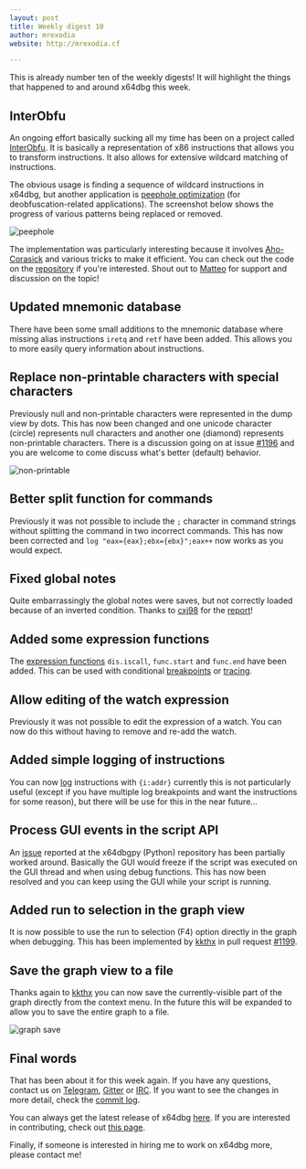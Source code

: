 ```yaml
---
layout: post
title: Weekly digest 10
author: mrexodia
website: http://mrexodia.cf

---
```


This is already number ten of the weekly digests! It will highlight the things that happened to and around x64dbg this week.

## InterObfu

An ongoing effort basically sucking all my time has been on a project called [InterObfu](https://github.com/x64dbg/InterObfu). It is basically a representation of x86 instructions that allows you to transform instructions. It also allows for extensive wildcard matching of instructions.

The obvious usage is finding a sequence of wildcard instructions in x64dbg, but another application is [peephole optimization](https://en.wikipedia.org/wiki/Peephole_optimization) (for deobfuscation-related applications). The screenshot below shows the progress of various patterns being replaced or removed.

![peephole](https://i.imgur.com/PsQelW8.png)

The implementation was particularly interesting because it involves [Aho-Corasick](https://en.wikipedia.org/wiki/Aho%E2%80%93Corasick_algorithm) and various tricks to make it efficient. You can check out the code on the [repository](https://github.com/x64dbg/InterObfu/blob/master/InterObfu/main.cpp#L244) if you're interested. Shout out to [Matteo](https://twitter.com/fvrmatteo) for support and discussion on the topic!

## Updated mnemonic database

There have been some small additions to the mnemonic database where missing alias instructions `iretq` and `retf` have been added. This allows you to more easily query information about instructions.

## Replace non-printable characters with special characters

Previously null and non-printable characters were represented in the dump view by dots. This has now been changed and one unicode character (circle) represents null characters and another one (diamond) represents non-printable characters. There is a discussion going on at issue [#1196](https://github.com/x64dbg/x64dbg/issues/1196) and you are welcome to come discuss what's better (default) behavior.

![non-printable](https://i.imgur.com/xwiF9sg.png)

## Better split function for commands

Previously it was not possible to include the `;` character in command strings without splitting the command in two incorrect commands. This has now been corrected and `log "eax={eax};ebx={ebx}";eax++` now works as you would expect.

## Fixed global notes

Quite embarrassingly the global notes were saves, but not correctly loaded because of an inverted condition. Thanks to [cxj98](https://github.com/cxj98) for the [report](https://github.com/x64dbg/x64dbg/issues/1192)!

## Added some expression functions

The [expression functions](http://help.x64dbg.com/en/latest/introduction/Expression-functions.html) `dis.iscall`, `func.start` and `func.end` have been added. This can be used with conditional [breakpoints](http://help.x64dbg.com/en/latest/introduction/ConditionalBreakpoint.html) or [tracing](http://x64dbg.readthedocs.io/en/latest/commands/tracing/TraceIntoConditional.html).

## Allow editing of the watch expression

Previously it was not possible to edit the expression of a watch. You can now do this without having to remove and re-add the watch.

## Added simple logging of instructions

You can now [log](http://x64dbg.readthedocs.io/en/latest/commands/script/log.html) instructions with `{i:addr}` currently this is not particularly useful (except if you have multiple log breakpoints and want the instructions for some reason), but there will be use for this in the near future...

## Process GUI events in the script API

An [issue](https://github.com/x64dbg/x64dbgpy/issues/8) reported at the x64dbgpy (Python) repository has been partially worked around. Basically the GUI would freeze if the script was executed on the GUI thread and when using debug functions. This has now been resolved and you can keep using the GUI while your script is running.

## Added run to selection in the graph view

It is now possible to use the run to selection (F4) option directly in the graph when debugging. This has been implemented by [kkthx](https://github.com/kkthx) in pull request [#1199](https://github.com/x64dbg/x64dbg/pull/1199).

## Save the graph view to a file

Thanks again to [kkthx](https://github.com/kkthx) you can now save the currently-visible part of the graph directly from the context menu. In the future this will be expanded to allow you to save the entire graph to a file.

![graph save](https://i.imgur.com/mqY8UaJ.png)

## Final words

That has been about it for this week again. If you have any questions, contact us on [Telegram](http://telegram.x64dbg.com), [Gitter](http://gitter.x64dbg.com) or [IRC](http://webchat.freenode.net/?channels=x64dbg). If you want to see the changes in more detail, check the [commit log](https://github.com/x64dbg/x64dbg/commits).

You can always get the latest release of x64dbg [here](http://releases.x64dbg.com). If you are interested in contributing, check out [this page](http://contribute.x64dbg.com).

Finally, if someone is interested in hiring me to work on x64dbg more, please contact me!